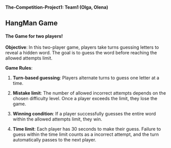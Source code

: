 #### The-Competition-Project1: Team1 (Olga, Olena)
## HangMan Game

#### The Game for two players!

**Objective**:
In this two-player game, players take turns guessing letters to reveal a hidden word. The goal is to guess the word before reaching the allowed attempts limit.

**Game Rules**:

1. **Turn-based guessing**:
Players alternate turns to guess one letter at a time.

2. **Mistake limit**:
The number of allowed incorrect attempts depends on the chosen difficulty level. Once a player exceeds the limit, they lose the game.

3. **Winning condition**:
If a player successfully guesses the entire word within the allowed attempts limit, they win.

4. **Time limit**:
Each player has 30 seconds to make their guess. Failure to guess within the time limit counts as a incorrect attempt, and the turn automatically passes to the next player.


